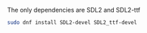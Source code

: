 The only dependencies are SDL2 and SDL2-ttf

```bash
sudo dnf install SDL2-devel SDL2_ttf-devel
```
